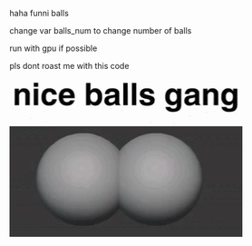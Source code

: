 haha funni balls 

change var balls_num to change number of balls

run with gpu if possible

pls dont roast me with this code

![balls slapping intensifies](/etc/ballsslaplowres.gif)